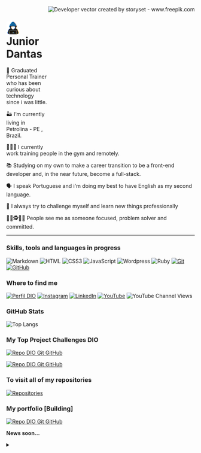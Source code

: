 <img align="right" alt="Developer vector created by storyset - www.freepik.com" height="380" src="https://github.com/juniord-dev/juniord-dev/assets/116525934/d185c3bb-9235-4344-8d44-fd9433bbad7c">

<h1>
    <a href="https://juniord-dev.github.io/">
     <img align="center" alt="Dev Gif" width="36px" src="https://github.com/0xAbdulKhalid/0xAbdulKhalid/raw/main/assets/mdImages/about_me.gif"></a>
    <span>Junior Dantas</span>
</h1>

💪 Graduated Personal Trainer who has been curious about technology since i was little.

🏜️ I’m currently living in Petrolina - PE , Brazil.

🏋️‍♂️🤳 I currently work training people in the gym and remotely.

📚 Studying on my own to make a career transition to be a front-end developer and, in the near future, become a full-stack.

🗣️ I speak Portuguese and i'm doing my best to have English as my second language.

🎯 I always try to challenge myself and learn new things professionally

🙇‍♂️🕵️🧑‍💻 People see me as someone focused, problem solver and committed.

---


### Skills, tools and languages ​​in progress
![Markdown](https://img.shields.io/badge/Markdown-000?style=for-the-badge&logo=markdown)
![HTML](https://img.shields.io/badge/HTML5-000?style=for-the-badge&logo=html5)
![CSS3](https://img.shields.io/badge/CSS3-000?style=for-the-badge&logo=css3&logoColor=264CE4)
![JavaScript](https://img.shields.io/badge/JavaScript-000?style=for-the-badge&logo=javascript)
![Wordpress](https://img.shields.io/badge/Wordpress-000?style=for-the-badge&logo=wordpress)
![Ruby](https://img.shields.io/badge/Ruby-000?style=for-the-badge&logo=ruby&logoColor=DA180F)
[![Git](https://img.shields.io/badge/Git-000?style=for-the-badge&logo=git&logoColor=E94D5F)](https://git-scm.com/doc) 
[![GitHub](https://img.shields.io/badge/GitHub-000?style=for-the-badge&logo=github&logoColor=30A3DC)](https://docs.github.com/)

### Where to find me
[![Perfil DIO](https://img.shields.io/badge/-My%20DIO%20Profile-0388fc?style=for-the-badge)](https://web.dio.me/users/etevaldo_dantas/)
[![Instagram](https://img.shields.io/badge/Instagram-000?style=for-the-badge&logo=instagram)](https://www.instagram.com/juniordantaspersonal/)
[![LinkedIn](https://img.shields.io/badge/-LinkedIn-000?style=for-the-badge&logo=linkedin&logoColor=30A3DC)](https://www.linkedin.com/in/juniordantas01/)
[![YouTube](https://img.shields.io/badge/-Youtube-red?style=for-the-badge&logo=youtube)](https://www.linkedin.com/in/juniordantas01/)
![YouTube Channel Views](https://img.shields.io/youtube/channel/views/UCv9ReihcpRBmwnMCXzQSbfA?style=flat&logo=youtube)




### GitHub Stats
![Top Langs](https://github-readme-stats-git-masterrstaa-rickstaa.vercel.app/api/top-langs/?username=juniord-dev&layout=compact&bg_color=000&border_color=fc4e03&show_icons=true&icon_color=f40061&title_color=fc4e03&text_color=FFF)

### My Top Project Challenges DIO
[![Repo DIO Git GitHub](https://github-readme-stats.vercel.app/api/pin/?username=juniord-dev&repo=dio-lab-open-source&bg_color=000&border_color=fc4e03&show_icons=true&icon_color=f40061&title_color=fc4e03&text_color=FFF)](https://github.com/juniord-dev/dio-lab-open-source)

[![Repo DIO Git GitHub](https://github-readme-stats.vercel.app/api/pin/?username=juniord-dev&repo=multi-calculadora&bg_color=000&border_color=fc4e03&show_icons=true&icon_color=f40061&title_color=fc4e03&text_color=FFF)](https://juniord-dev.github.io/multi-calculadora/)

### To visit all of my repositories

[![Repositories](https://custom-icon-badges.herokuapp.com/badge/-All%20Repos-000?style=for-the-badge&logoColor=white&logo=repo)](https://github.com/juniord-dev?tab=repositories)

### My portfolio [Building]
[![Repo DIO Git GitHub](https://github-readme-stats.vercel.app/api/pin/?username=juniord-dev&repo=juniord-dev.github.io&bg_color=000&border_color=fc4e03&show_icons=true&icon_color=f40061&title_color=fc4e03&text_color=FFF)](https://juniord-dev.github.io/)
 

**News soon...**

 <details align="left">
  <summary></summary>
<a href="https://br.freepik.com/vetores-gratis/ilustracao-do-conceito-de-programacao_7118758.htm#query=desenvolvedor%20web&position=26&from_view=keyword&track=ais">Imagem de storyset</a> no Freepik
</details>

